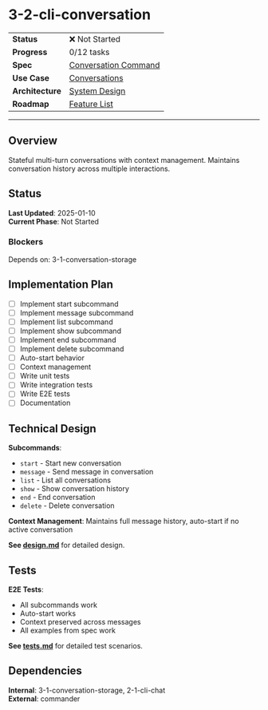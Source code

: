 # 3-2-cli-conversation

| | |
|---|---|
| **Status** | ❌ Not Started |
| **Progress** | 0/12 tasks |
| **Spec** | [Conversation Command](../../../../../products/anygpt/specs/anygpt/cli/conversation.md) |
| **Use Case** | [Conversations](../../../../../products/anygpt/cases/conversations.md) |
| **Architecture** | [System Design](../../architecture.md) |
| **Roadmap** | [Feature List](../../roadmap.md) |

---

## Overview

Stateful multi-turn conversations with context management. Maintains conversation history across multiple interactions.

## Status

**Last Updated**: 2025-01-10  
**Current Phase**: Not Started

### Blockers
Depends on: 3-1-conversation-storage

## Implementation Plan

- [ ] Implement start subcommand
- [ ] Implement message subcommand
- [ ] Implement list subcommand
- [ ] Implement show subcommand
- [ ] Implement end subcommand
- [ ] Implement delete subcommand
- [ ] Auto-start behavior
- [ ] Context management
- [ ] Write unit tests
- [ ] Write integration tests
- [ ] Write E2E tests
- [ ] Documentation

## Technical Design

**Subcommands**:
- `start` - Start new conversation
- `message` - Send message in conversation
- `list` - List all conversations
- `show` - Show conversation history
- `end` - End conversation
- `delete` - Delete conversation

**Context Management**: Maintains full message history, auto-start if no active conversation

**See [design.md](./design.md)** for detailed design.

## Tests

**E2E Tests**:
- All subcommands work
- Auto-start works
- Context preserved across messages
- All examples from spec work

**See [tests.md](./tests.md)** for detailed test scenarios.

## Dependencies

**Internal**: 3-1-conversation-storage, 2-1-cli-chat  
**External**: commander

